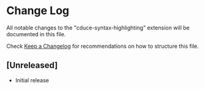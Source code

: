 # Change Log

All notable changes to the "cduce-syntax-highlighting" extension will be documented in this file.

Check [Keep a Changelog](http://keepachangelog.com/) for recommendations on how to structure this file.

## [Unreleased]

- Initial release